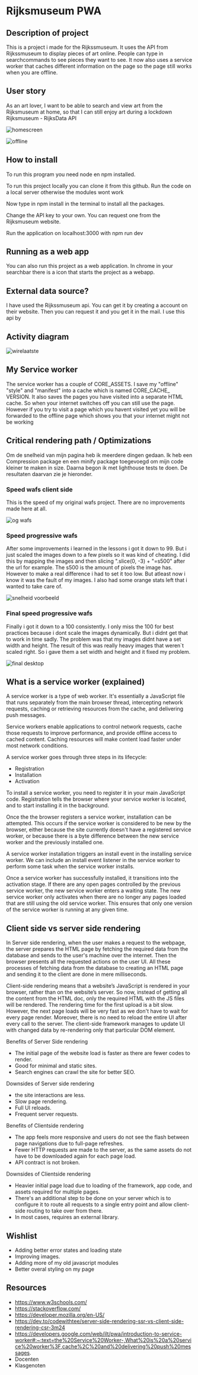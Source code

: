 # Rijksmuseum PWA

## Description of project

This is a project i made for the Rijkssmuseum. It uses the API from Rijkssmuseum to display pieces of art online. People can type in searchcommands to see pieces they want to see. It now also uses a service worker that caches different information on the page so the page still works when you are offline. 

## User story

As an art lover, I want to be able to search and view art from the Rijksmuseum at home, so that I can still enjoy art during a lockdown Rijksmuseum - RijksData API

![homescreen](https://user-images.githubusercontent.com/43068118/157267609-a4a87824-a5ac-4b62-ab5f-66203afd5096.png)

![offline](https://user-images.githubusercontent.com/43068118/161515230-cf140d80-1b45-43c8-8894-11cf9a83262e.png)


## How to install

To run this program you need node en npm installed.

To run this project locally you can clone it from this github. Run the code on a local server otherwise the modules wont work

Now type in npm install in the terminal to install all the packages.

Change the API key to your own. You can request one from the Rijksmuseum website.

Run the application on localhost:3000 with npm run dev

## Running as a web app

You can also run this project as a web application. In chrome in your searchbar there is a icon that starts the project as a webapp.

## External data source?

I have used the Rijkssmuseum api. You can get it by creating a account on their website. Then you can request it and you get it in the mail. I use this api by

## Activity diagram

![wirelaatste](https://user-images.githubusercontent.com/43068118/162408292-13383a78-3f94-4154-b511-0e1acb327be1.jpg)

## My Service worker

The service worker has a couple of CORE_ASSETS. I save my "offline" "style" and "manifest" into a cache which is named CORE_CACHE_ VERSION. It also saves the pages you have visited into a separate HTML cache. So when your internet switches off you can still use the page. However if you try to visit a page which you havent visited yet you will be forwarded to the offline page which shows you that your internet might not be working

## Critical rendering path / Optimizations

Om de snelheid van mijn pagina heb ik meerdere dingen gedaan. Ik heb een Compression package en een minify package toegevoegd om mijn code kleiner te maken in size. Daarna begon ik met lighthouse tests te doen. De resultaten daarvan zie je hieronder.

### Speed wafs client side

This is the speed of my original wafs project. There are no improvements made here at all.

![og wafs](https://user-images.githubusercontent.com/43068118/161925566-201151ac-ff80-47b6-825e-c78536127992.png)


### Speed progressive wafs

After some improvements i learned in the lessons i got it down to 99. But i just scaled the images down to a few pixels so it was kind of cheating. I did this by mapping the images and then slicing ".slice(0, -3) + "=s500" after the url for example. The s500 is the amount of pixels the image has. However to make a real difference i had to set it too low. But atleast now i know it was the fault of my images. I also had some orange stats left that i wanted to take care of.

![snelheid voorbeeld](https://user-images.githubusercontent.com/43068118/161925688-66c0fb0b-025f-440c-a6d2-cbde44a0156f.png)


### Final speed progressive wafs

Finally i got it down to a 100 consistently. I only miss the 100 for best practices because i dont scale the images dynamically. But i didnt get that to work in time sadly. The problem was that my images didnt have a set width and height. The result of this was really heavy images that weren`t scaled right. So i gave them a set width and height and it fixed my problem.

![final desktop](https://user-images.githubusercontent.com/43068118/161926051-c22442a8-c7a2-414a-b32d-80143d487d2b.png)



## What is a service worker (explained)

A service worker is a type of web worker. It's essentially a JavaScript file that runs separately from the main browser thread, intercepting network requests, caching or retrieving resources from the cache, and delivering push messages.

Service workers enable applications to control network requests, cache those requests to improve performance, and provide offline access to cached content. Caching resources will make content load faster under most network conditions.

A service worker goes through three steps in its lifecycle:
- Registration
- Installation
- Activation

To install a service worker, you need to register it in your main JavaScript code. Registration tells the browser where your service worker is located, and to start installing it in the background.

Once the the browser registers a service worker, installation can be attempted. This occurs if the service worker is considered to be new by the browser, either because the site currently doesn't have a registered service worker, or because there is a byte difference between the new service worker and the previously installed one.

A service worker installation triggers an install event in the installing service worker. We can include an install event listener in the service worker to perform some task when the service worker installs.

Once a service worker has successfully installed, it transitions into the activation stage. If there are any open pages controlled by the previous service worker, the new service worker enters a waiting state. The new service worker only activates when there are no longer any pages loaded that are still using the old service worker. This ensures that only one version of the service worker is running at any given time.

## Client side vs server side rendering

In Server side rendering, when the user makes a request to the webpage, the server prepares the HTML page by fetching the required data from the database and sends to the user's machine over the internet. Then the browser presents all the requested actions on the user UI. All these processes of fetching data from the database to creating an HTML page and sending it to the client are done in mere milliseconds.

Client-side rendering means that a website’s JavaScript is rendered in your browser, rather than on the website’s server. So now, instead of getting all the content from the HTML doc, only the required HTML with the JS files will be rendered. The rendering time for the first upload is a bit slow. However, the next page loads will be very fast as we don't have to wait for every page render. Moreover, there is no need to reload the entire UI after every call to the server. The client-side framework manages to update UI with changed data by re-rendering only that particular DOM element.

Benefits of Server Side rendering

- The initial page of the website load is faster as there are fewer codes to render.
- Good for minimal and static sites.
- Search engines can crawl the site for better SEO.

Downsides of Server side rendering

- the site interactions are less.
- Slow page rendering.
- Full UI reloads.
- Frequent server requests.

Benefits of Clientside rendering

- The app feels more responsive and users do not see the flash between page navigations due to full-page refreshes.
- Fewer HTTP requests are made to the server, as the same assets do not have to be downloaded again for each page load.
- API contract is not broken.

Downsides of Clientside rendering

- Heavier initial page load due to loading of the framework, app code, and assets required for multiple pages.
- There's an additional step to be done on your server which is to configure it to route all requests to a single entry point and allow client-side routing to take over from there.
- In most cases, requires an external library.



## Wishlist

- Adding better error states and loading state
- Improving images.
- Adding more of my old javascript modules
- Better overal styling on my page


## Resources
- https://www.w3schools.com/
- https://stackoverflow.com/
- https://developer.mozilla.org/en-US/
- https://dev.to/codewithtee/server-side-rendering-ssr-vs-client-side-rendering-csr-3m24
- https://developers.google.com/web/ilt/pwa/introduction-to-service-worker#:~:text=the%20Service%20Worker-,What%20is%20a%20service%20worker%3F,cache%2C%20and%20delivering%20push%20messages.
- Docenten
- Klasgenoten
